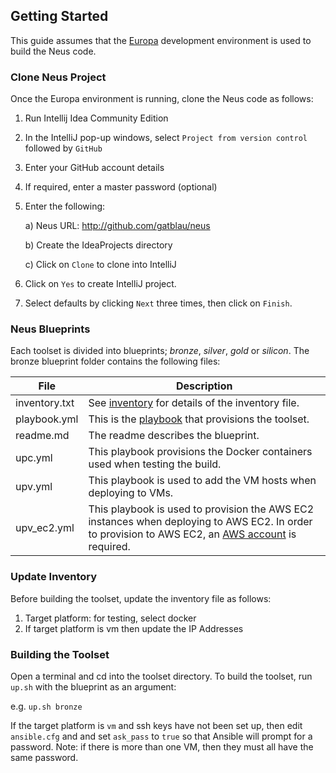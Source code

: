 ## Getting Started

This guide assumes that the [Europa](http://github.com/gatblau/europa) development environment is used to build the Neus code.

### Clone Neus Project

Once the Europa environment is running, clone the Neus code as follows:

1. Run Intellij Idea Community Edition

2. In the IntelliJ pop-up windows, select `Project from version control` followed by `GitHub`

3. Enter your GitHub account details

4. If required, enter a master password (optional)

5. Enter the following:

    a) Neus URL: http://github.com/gatblau/neus

    b) Create the IdeaProjects directory

    c) Click on `Clone` to clone into IntelliJ

6. Click on `Yes` to create IntelliJ project.

7. Select defaults by clicking `Next` three times, then click on `Finish`.

### Neus Blueprints

Each toolset is divided into blueprints; *bronze*, *silver*, *gold* or *silicon*.  The bronze blueprint folder contains the following files:

| File | Description |
|--------|--------|
| inventory.txt | See [inventory](inventory.md) for details of the inventory file. |
| playbook.yml | This is the [playbook](http://docs.ansible.com/ansible/playbooks.html) that provisions the toolset.   |
| readme.md | The readme describes the blueprint. |
| upc.yml | This playbook provisions the Docker containers used when testing the build. |
| upv.yml | This playbook is used to add the VM hosts when deploying to VMs. |
| upv_ec2.yml | This playbook is used to provision the AWS EC2 instances when deploying to AWS EC2.  In order to provision to AWS EC2, an [AWS account](aws-ec2.md) is required. |

### Update Inventory

Before building the toolset, update the inventory file as follows:

1. Target platform: for testing, select docker
2. If target platform is vm then update the IP Addresses

### Building the Toolset

Open a terminal and cd into the toolset directory.  To build the toolset, run `up.sh` with the blueprint as an argument:

e.g. `up.sh bronze`

If the target platform is `vm` and ssh keys have not been set up, then edit `ansible.cfg` and and set `ask_pass` to `true` so that Ansible will prompt for a password.  Note: if there is more than one VM, then they must all have the same password.
